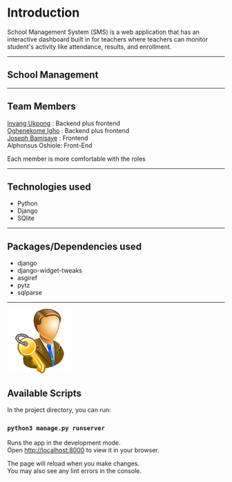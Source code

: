 






# Introduction

School Management System (SMS) is a web application that has an interactive dashboard built in for teachers where teachers can monitor student's activity like attendance, results, and enrollment.

---

## School Management 

<!-- <https://cleanhub.netlify.app>

> You can visit the link to see how the front end was designed, the technology used for the front end is ReactJs -->

---

## Team Members

[Inyang Ukpong](github.com/InyangUkpong) : Backend plus frontend\
[Oghenekome Igho](github.com/meetkome) : Backend plus frontend\
[Joseph Bamisaye](github.com/Joethesaint) : Frontend\
Alphonsus Oshiole: Front-End

Each member is more comfortable with the roles

---

## Technologies used

- Python
- Django
- SQlite

---

## Packages/Dependencies used

- django
- django-widget-tweaks
- asgiref
- pytz
- sqlparse

---
![Alt Text](static/images/admin-icn.png)

<!-- ## Challenge statement -->
<!-- 
The problem the Portfolio Project is the deployment process, we tried using pythonanywhere but we 
had issues a 404 error which we couldn't resolve due to the time constraint, we later tried using vercel since
railway.app gives a free trial and our trial expired. vercel also showed us a 404 Code Not FOUND

Who the users will be
Tertiary institutions student with Smartphones
Working professionals with smartphones

Is this project relevant or dependent on a specific locale?
Relevant to people of Lagos & Ibadan and may later be expanded to major cities in Nigeria

Risks
No risk

Infrastructure
Describe your process for branching and merging in your team’s repository (e.g. GitHub flow, Picking the right branch-merge strategy)
Describe your strategy for deployment
Describe how you will populate your app with data
Describe what tools, automation or process you will use for testing

Existing Solutions
PSP
Lagos waste management
List any similar products or solutions that currently exist.
For each item in the list, explain similarities and differences -->


## Available Scripts

In the project directory, you can run:

### `python3 manage.py runserver`

Runs the app in the development mode.\
Open [http://localhost:8000](http://localhost:8000) to view it in your browser.

The page will reload when you make changes.\
You may also see any lint errors in the console.